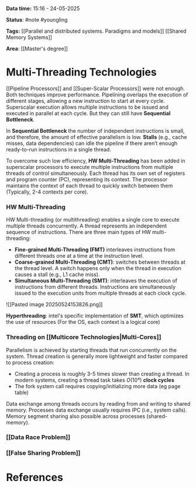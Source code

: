 **Data time:** 15:16 - 24-05-2025

**Status**: #note #youngling 

**Tags:** [[Parallel and distributed systems. Paradigms and models]] [[Shared Memory Systems]]

**Area**: [[Master's degree]]
# Multi-Threading Technologies

[[Pipeline Processors]] and [[Super-Scalar Processors]] were not enough. Both techniques improve performance. Pipelining overlaps the execution of different stages, allowing a new instruction to start at every cycle. Superscalar execution allows multiple instructions to be issued and executed in parallel at each cycle. But they can still have **Sequential Bottleneck**. 

In **Sequential Bottleneck**  the number of independent instructions is small, and therefore, the amount of effective parallelism is low. **Stalls** (e.g., cache misses, data dependencies) can idle the pipeline if there aren’t enough ready-to-run instructions in a single thread.

To overcome such low efficiency, **HW Multi-Threading** has been added in superscalar processors to execute multiple instructions from multiple threads of control simultaneously. Each thread has its own set of registers and program counter (PC), representing its context. The processor maintains the context of each thread to quickly switch between them (Typically, 2-4 contexts per core).
### HW Multi-Threading
HW Multi-threading (or multithreading) enables a single core to execute multiple threads concurrently. A thread represents an independent sequence of instructions. There are three main types of HW multi-threading:
- **Fine-grained Multi-Threading (FMT)** interleaves instructions from different threads one at a time at the instruction level.
- **Coarse-grained Multi-Threading (CMT)**: switches between threads at the thread level. A switch happens only when the thread in execution causes a stall (e.g., L1 cache miss).
- **Simultaneous Multi-Threading (SMT)**: interleaves the execution of instructions from different threads. Instructions are simultaneously issued to the execution units from multiple threads at each clock cycle.

![[Pasted image 20250524153826.png]]

**Hyperthreading**: intel's specific implementation of **SMT**, which optimizes the use of resources (For the OS, each context is a logical core)

### Threading on [[Multicore Technologies|Multi-Cores]]
Parallelism is achieved by starting threads that run concurrently on the system. Thread creation is generally more lightweight and faster compared to process creation:
- Creating a process is roughly 3-5 times slower than creating a thread. In modern systems, creating a thread task takes $O(10⁴)$ **clock cycles**
- The fork system call requires copying/initializing more data (eg page table)

Data exchange among threads occurs by reading from and writing to shared memory. Processes data exchange usually requires IPC (i.e., system calls). Memory segment sharing also possible across processes (shared-memory).

### [[Data Race Problem]]

### [[False Sharing Problem]]
# References